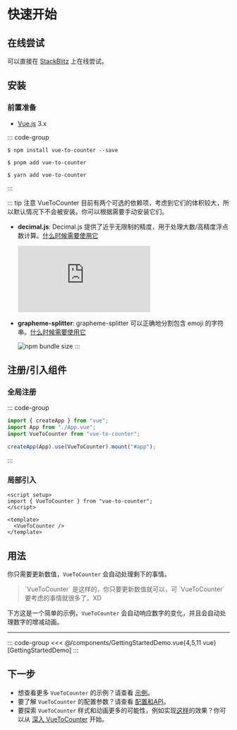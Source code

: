 # 快速开始

## 在线尝试

可以直接在 [StackBlitz](https://stackblitz.com/edit/vitejs-vite-32bxkk?file=src%2Fcomponents%2FComponentToPrint.vue) 上在线尝试。

## 安装

### 前置准备

- [Vue.js](https://vuejs.org/) 3.x

::: code-group

```shell [npm]
$ npm install vue-to-counter --save
```

```shell [pnpm]
$ pnpm add vue-to-counter
```

```shell [yarn]
$ yarn add vue-to-counter
```

:::

::: tip 注意
VueToCounter 目前有两个可选的依赖项，考虑到它们的体积较大，所以默认情况下不会被安装。你可以根据需要手动安装它们。

- **decimal.js**: Decimal.js 提供了近乎无限制的精度，用于处理大数/高精度浮点数计算。[什么时候需要使用它](optional-dependencies.md#字符长度限制)

  ![npm bundle size](https://img.shields.io/bundlephobia/min/decimal.js?style=flat-square)

- **grapheme-splitter**: grapheme-splitter 可以正确地分割包含 emoji 的字符串。[什么时候需要使用它](optional-dependencies.md#支持-emoji-分词)

  ![npm bundle size](https://img.shields.io/bundlephobia/min/grapheme-splitter?style=flat-square)
  :::

## 注册/引入组件

### 全局注册

::: code-group

```javascript [main.js/main.ts]
import { createApp } from "vue";
import App from "./App.vue";
import VueToCounter from "vue-to-counter";

createApp(App).use(VueToCounter).mount("#app");
```

:::

### 局部引入

```vue
<script setup>
import { VueToCounter } from "vue-to-counter";
</script>

<template>
  <VueToCounter />
</template>
```

## 用法

你只需要更新数值，`VueToCounter` 会自动处理剩下的事情。

<blockquote class="text-xs">
`VueToCounter` 是这样的，你只要更新数值就可以，可 `VueToCounter` 要考虑的事情就很多了。XD
</blockquote>

下方这是一个简单的示例，`VueToCounter` 会自动响应数字的变化，并且会自动处理数字的增减动画。

<script setup>
import GettingStartedDemo from "../../components/GettingStartedDemo.vue"; 
import DemoContainer from "../../components/DemoContainer.vue"; 

</script>

<DemoContainer title="快速开始">
<GettingStartedDemo />
<hr />

::: code-group
<<< @/components/GettingStartedDemo.vue{4,5,11 vue} [GettingStartedDemo]
:::
</DemoContainer>

## 下一步

- 想查看更多 `VueToCounter` 的示例？请查看 [示例](./examples/simple-usage)。
- 要了解 `VueToCounter` 的配置参数？请查看 [配置和API](../reference/api)。
- 要探索 `VueToCounter` 样式和动画更多的可能性，例如实现[这样](./examples/logo)的效果？你可以从 [深入 VueToCounter](./vue-to-counter-in-depth) 开始。
